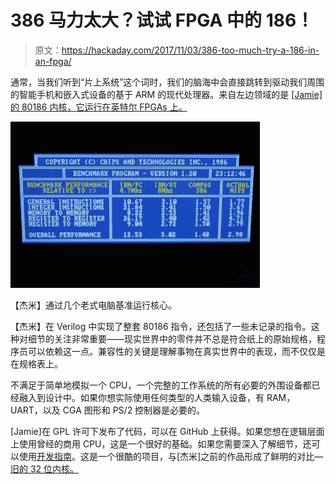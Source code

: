 # 386 马力太大？试试 FPGA 中的 186！

> 原文：<https://hackaday.com/2017/11/03/386-too-much-try-a-186-in-an-fpga/>

通常，当我们听到“片上系统”这个词时，我们的脑海中会直接跳转到驱动我们周围的智能手机和嵌入式设备的基于 ARM 的现代处理器。来自左边领域的是 [[Jamie]的 80186 内核，它运行在英特尔 FPGAs 上。](https://www.jamieiles.com/80186/)

![](img/4cf5ee81bab8d0371af7d9807f2d2220.png)

【杰米】通过几个老式电脑基准运行核心。

【杰米】在 Verilog 中实现了整套 80186 指令，还包括了一些未记录的指令。这种对细节的关注非常重要——现实世界中的零件并不总是符合纸上的原始规格，程序员可以依赖这一点。兼容性的关键是理解事物在真实世界中的表现，而不仅仅是在规格表上。

不满足于简单地模拟一个 CPU，一个完整的工作系统的所有必要的外围设备都已经融入到设计中。如果你想实际使用任何类型的人类输入设备，有 RAM，UART，以及 CGA 图形和 PS/2 控制器是必要的。

[Jamie]在 GPL 许可下发布了代码，可以在 GitHub 上获得。如果您想在逻辑层面上使用曾经的商用 CPU，这是一个很好的基础。如果您需要深入了解细节，还可以使用[开发指南](https://www.jamieiles.com/80186/development-guide.pdf)。这是一个很酷的项目，与[杰米]之前的作品形成了鲜明的对比—[旧的 32 位内核。](https://hackaday.com/2015/03/20/the-oldland-cpu-32-bit-fpga-core/)